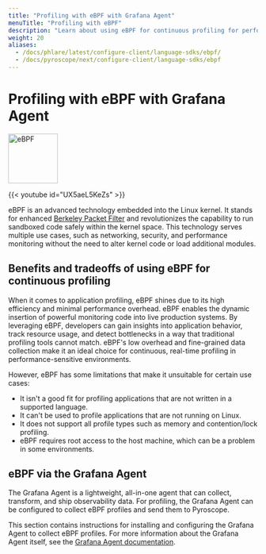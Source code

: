 ```yaml
---
title: "Profiling with eBPF with Grafana Agent"
menuTitle: "Profiling with eBPF"
description: "Learn about using eBPF for continuous profiling for performance optimization."
weight: 20
aliases:
  - /docs/phlare/latest/configure-client/language-sdks/ebpf/
  - /docs/pyroscope/next/configure-client/language-sdks/ebpf
---
```


# Profiling with eBPF with Grafana Agent

<img src="/media/docs/pyroscope/ebpf_logo_color_on_white.png" width="100px;" alt="eBPF"/>

{{< youtube id="UX5aeL5KeZs" >}}

eBPF is an advanced technology embedded into the Linux kernel. It stands for enhanced [Berkeley Packet Filter](https://en.wikipedia.org/wiki/EBPF) and revolutionizes the capability to run sandboxed code safely within the kernel space. This technology serves multiple use cases, such as networking, security, and performance monitoring without the need to alter kernel code or load additional modules.

## Benefits and tradeoffs of using eBPF for continuous profiling

When it comes to application profiling, eBPF shines due to its high efficiency and minimal performance overhead.
eBPF enables the dynamic insertion of powerful monitoring code into live production systems.
By leveraging eBPF, developers can gain insights into application behavior, track resource usage, and detect bottlenecks in a way that traditional profiling tools cannot match.
eBPF's low overhead and fine-grained data collection make it an ideal choice for continuous, real-time profiling in performance-sensitive environments.

However, eBPF has some limitations that make it unsuitable for certain use cases:

- It isn't a good fit for profiling applications that are not written in a supported language.
- It can't be used to profile applications that are not running on Linux.
- It does not support all profile types such as memory and contention/lock profiling.
- eBPF requires root access to the host machine, which can be a problem in some environments.

## eBPF via the Grafana Agent

The Grafana Agent is a lightweight, all-in-one agent that can collect, transform, and ship observability data. For profiling, the Grafana Agent can be configured to collect eBPF profiles and send them to Pyroscope.

This section contains instructions for installing and configuring the Grafana Agent to collect eBPF profiles. For more information about the Grafana Agent itself, see the [Grafana Agent documentation](/docs/agent/latest/flow/).
